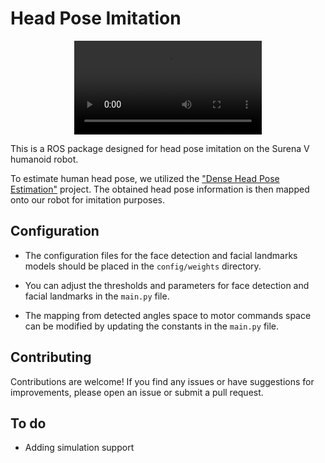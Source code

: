 # Head Pose Imitation
<p align="center">
<video src="media/imitation.mp4" controls="controls">
</video>
</p>

This is a ROS package designed for head pose imitation on the Surena V humanoid robot. 

To estimate human head pose, we utilized the ["Dense Head Pose Estimation"](https://github.com/1996scarlet/Dense-Head-Pose-Estimation) project. The obtained head pose information is then mapped onto our robot for imitation purposes.

## Configuration

- The configuration files for the face detection and facial landmarks models should be placed in the `config/weights` directory.

- You can adjust the thresholds and parameters for face detection and facial landmarks in the `main.py` file.

- The mapping from detected angles space to motor commands space can be modified by updating the constants in the `main.py` file.

## Contributing

Contributions are welcome! If you find any issues or have suggestions for improvements, please open an issue or submit a pull request.

## To do

- Adding simulation support